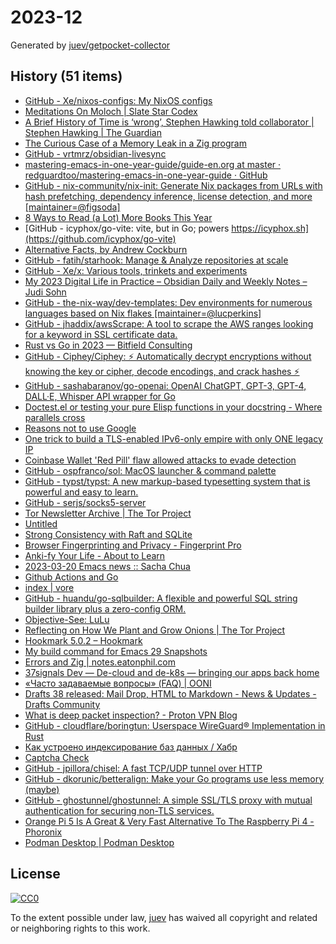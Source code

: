 # 2023-12

Generated by [juev/getpocket-collector](https://github.com/juev/getpocket-collector)

## History (51 items)

- [GitHub - Xe/nixos-configs: My NixOS configs](https://github.com/Xe/nixos-configs)
- [Meditations On Moloch | Slate Star Codex](https://slatestarcodex.com/2014/07/30/meditations-on-moloch/)
- [A Brief History of Time is ‘wrong’, Stephen Hawking told collaborator | Stephen Hawking | The Guardian](https://www.theguardian.com/science/2023/mar/19/stephen-hawking-told-me-ive-changed-my-mind-my-book-is-wrong)
- [The Curious Case of a Memory Leak in a Zig program](https://iamkroot.github.io/blog/zig-memleak)
- [GitHub - vrtmrz/obsidian-livesync](https://github.com/vrtmrz/obsidian-livesync)
- [mastering-emacs-in-one-year-guide/guide-en.org at master · redguardtoo/mastering-emacs-in-one-year-guide · GitHub](https://github.com/redguardtoo/mastering-emacs-in-one-year-guide/blob/master/guide-en.org)
- [GitHub - nix-community/nix-init: Generate Nix packages from URLs with hash prefetching, dependency inference, license detection, and more [maintainer=@figsoda]](https://github.com/nix-community/nix-init)
- [8 Ways to Read (a Lot) More Books This Year](https://hbr.org/2017/02/8-ways-to-read-a-lot-more-books-this-year)
- [GitHub - icyphox/go-vite: vite, but in Go; powers https://icyphox.sh](https://github.com/icyphox/go-vite)
- [Alternative Facts, by Andrew Cockburn](https://harpers.org/archive/2023/03/alternative-facts-how-the-media-failed-julian-assange/)
- [GitHub - fatih/starhook: Manage & Analyze repositories at scale](https://github.com/fatih/starhook)
- [GitHub - Xe/x: Various tools, trinkets and experiments](https://github.com/Xe/x)
- [My 2023 Digital Life in Practice – Obsidian Daily and Weekly Notes – Judi Sohn](https://judisohn.com/2023/03/19/my-2023-digital-life-in-practice-obsidian-daily-and-weekly-notes/)
- [GitHub - the-nix-way/dev-templates: Dev environments for numerous languages based on Nix flakes [maintainer=@lucperkins]](https://github.com/the-nix-way/dev-templates)
- [GitHub - jhaddix/awsScrape: A tool to scrape the AWS ranges looking for a keyword in SSL certificate data.](https://github.com/jhaddix/awsScrape)
- [Rust vs Go in 2023 — Bitfield Consulting](https://bitfieldconsulting.com/golang/rust-vs-go)
- [GitHub - Ciphey/Ciphey: ⚡ Automatically decrypt encryptions without knowing the key or cipher, decode encodings, and crack hashes ⚡](https://github.com/Ciphey/Ciphey)
- [GitHub - sashabaranov/go-openai: OpenAI ChatGPT, GPT-3, GPT-4, DALL·E, Whisper API wrapper for Go](https://github.com/sashabaranov/go-openai)
- [Doctest.el or testing your pure Elisp functions in your docstring - Where parallels cross](https://ag91.github.io/blog/2023/03/20/doctestel-or-testing-your-pure-elisp-functions-in-your-docstring/)
- [Reasons not to use Google](https://stallman.org/google.html)
- [One trick to build a TLS-enabled IPv6-only empire with only ONE legacy IP](https://ryan.lahfa.xyz/en/one-trick-to-build-a-tls-enabled-ipv6-only-empire-with-only-one-legacy-ip.html)
- [Coinbase Wallet 'Red Pill' flaw allowed attacks to evade detection](https://www.bleepingcomputer.com/news/security/coinbase-wallet-red-pill-flaw-allowed-attacks-to-evade-detection/)
- [GitHub - ospfranco/sol: MacOS launcher & command palette](https://github.com/ospfranco/sol)
- [GitHub - typst/typst: A new markup-based typesetting system that is powerful and easy to learn.](https://github.com/typst/typst)
- [GitHub - serjs/socks5-server](https://github.com/serjs/socks5-server)
- [Tor Newsletter Archive | The Tor Project](https://newsletter.torproject.org)
- [Untitled](https://andrew-quinn.me/fzf)
- [Strong Consistency with Raft and SQLite](https://blog.sqlitecloud.io/strong-consistency-with-raft-and-sqlite)
- [Browser Fingerprinting and Privacy - Fingerprint Pro](https://fingerprint.com/blog/browser-fingerprinting-privacy/)
- [Anki-fy Your Life - About to Learn](https://abouttolearn.substack.com/p/anki-fy-your-life)
- [2023-03-20 Emacs news :: Sacha Chua](https://sachachua.com/blog/2023/03/2023-03-20-emacs-news/)
- [Github Actions and Go](https://olegk.dev/github-actions-and-go)
- [index | vore](https://vore.website)
- [GitHub - huandu/go-sqlbuilder: A flexible and powerful SQL string builder library plus a zero-config ORM.](https://github.com/huandu/go-sqlbuilder)
- [Objective-See: LuLu](https://objective-see.org/products/lulu.html)
- [Reflecting on How We Plant and Grow Onions | The Tor Project](https://blog.torproject.org/how-we-plant-and-grow-new-onions/)
- [Hookmark 5.0.2 – Hookmark](https://hookproductivity.com/release-notes/hookmark-5-0-2)
- [My build command for Emacs 29 Snapshots](https://corwin.bru.st/2023-03-21-my-build-command-for-emacs-29-snapshots/)
- [Errors and Zig | notes.eatonphil.com](https://notes.eatonphil.com/errors-and-zig.html)
- [37signals Dev — De-cloud and de-k8s — bringing our apps back home](https://dev.37signals.com/bringing-our-apps-back-home/)
- [«Часто задаваемые вопросы» (FAQ) | OONI](https://ooni.org/ru/support/faq)
- [Drafts 38 released: Mail Drop, HTML to Markdown - News & Updates - Drafts Community](https://forums.getdrafts.com/t/drafts-38-released-mail-drop-html-to-markdown/14101)
- [What is deep packet inspection? - Proton VPN Blog](https://protonvpn.com/blog/deep-packet-inspection/)
- [GitHub - cloudflare/boringtun: Userspace WireGuard® Implementation in Rust](https://github.com/cloudflare/boringtun)
- [Как устроено индексирование баз данных / Хабр](https://habr.com/ru/companies/ruvds/articles/724066/)
- [Captcha Check](https://www.dreamwidth.org/captcha)
- [GitHub - jpillora/chisel: A fast TCP/UDP tunnel over HTTP](https://github.com/jpillora/chisel)
- [GitHub - dkorunic/betteralign: Make your Go programs use less memory (maybe)](https://github.com/dkorunic/betteralign)
- [GitHub - ghostunnel/ghostunnel: A simple SSL/TLS proxy with mutual authentication for securing non-TLS services.](https://github.com/ghostunnel/ghostunnel)
- [Orange Pi 5 Is A Great & Very Fast Alternative To The Raspberry Pi 4 - Phoronix](https://www.phoronix.com/review/orange-pi-5)
- [Podman Desktop | Podman Desktop](https://podman-desktop.io/downloads)

## License

[![CC0](https://mirrors.creativecommons.org/presskit/buttons/88x31/svg/cc-zero.svg)](https://creativecommons.org/publicdomain/zero/1.0/)

To the extent possible under law, [juev](https://github.com/juev) has waived all copyright and related or neighboring rights to this work.
